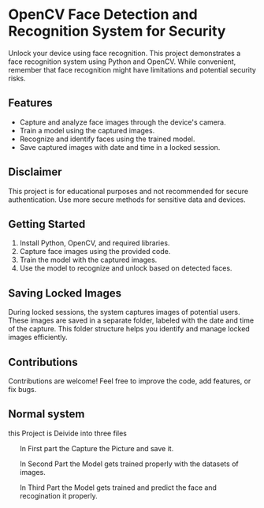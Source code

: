 # OpenCV Face Detection and Recognition System for Security

Unlock your device using face recognition. This project demonstrates a face recognition system using Python and OpenCV. While convenient, remember that face recognition might have limitations and potential security risks.

## Features

- Capture and analyze face images through the device's camera.
- Train a model using the captured images.
- Recognize and identify faces using the trained model.
- Save captured images with date and time in a locked session.

## Disclaimer

This project is for educational purposes and not recommended for secure authentication. Use more secure methods for sensitive data and devices.

## Getting Started

1. Install Python, OpenCV, and required libraries.
2. Capture face images using the provided code.
3. Train the model with the captured images.
4. Use the model to recognize and unlock based on detected faces.

## Saving Locked Images

During locked sessions, the system captures images of potential users. These images are saved in a separate folder, labeled with the date and time of the capture. This folder structure helps you identify and manage locked images efficiently.

## Contributions

Contributions are welcome! Feel free to improve the code, add features, or fix bugs.

## Normal system 
<p> this Project is Deivide into three files </p>
<ul> In First part the Capture the Picture and save it. </ul>
<ul> In Second Part the Model gets trained properly with the datasets of images. </ul>
<ul> In Third Part the Model gets trained and predict the face and recogination it properly. </ul>

